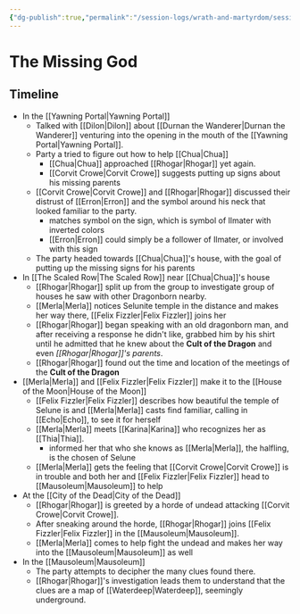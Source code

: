 ```yaml
---
{"dg-publish":true,"permalink":"/session-logs/wrath-and-martyrdom/session-3-2025-02-15/"}
---
```



# The Missing God

## Timeline
- In the [[Yawning Portal\|Yawning Portal]]
	- Talked with [[Dilon\|Dilon]] about [[Durnan the Wanderer\|Durnan the Wanderer]] venturing into the opening in the mouth of the [[Yawning Portal\|Yawning Portal]]. 
	- Party a tried to figure out how to help [[Chua\|Chua]]
		- [[Chua\|Chua]] approached [[Rhogar\|Rhogar]] yet again.
		- [[Corvit Crowe\|Corvit Crowe]] suggests putting up signs about his missing parents
	- [[Corvit Crowe\|Corvit Crowe]] and [[Rhogar\|Rhogar]] discussed their distrust of [[Erron\|Erron]] and the symbol around his neck that looked familiar to the party.
		- matches symbol on the sign, which is symbol of Ilmater with inverted colors
		- [[Erron\|Erron]] could simply be a follower of Ilmater, or involved with this sign
	- The party headed towards [[Chua\|Chua]]'s house, with the goal of putting up the missing signs for his parents
- In [[The Scaled Row\|The Scaled Row]] near [[Chua\|Chua]]'s house
	- [[Rhogar\|Rhogar]] split up from the group to investigate group of houses he saw with other Dragonborn nearby.
	- [[Merla\|Merla]] notices Selunite temple in the distance and makes her way there, [[Felix Fizzler\|Felix Fizzler]] joins her
	- [[Rhogar\|Rhogar]] began speaking with an old dragonborn man, and after receiving a response he didn't like, grabbed him by his shirt until he admitted that he knew about the **Cult of the Dragon** and even *[[Rhogar\|Rhogar]]'s parents*.
	- [[Rhogar\|Rhogar]] found out the time and location of the meetings of the **Cult of the Dragon**
- [[Merla\|Merla]] and [[Felix Fizzler\|Felix Fizzler]] make it to the [[House of the Moon\|House of the Moon]]
	- [[Felix Fizzler\|Felix Fizzler]] describes how beautiful the temple of Selune is and [[Merla\|Merla]] casts find familiar, calling in [[Echo\|Echo]], to see it for herself
	- [[Merla\|Merla]] meets [[Karina\|Karina]] who recognizes her as [[Thia\|Thia]]. 
		- informed her that who she knows as [[Merla\|Merla]], the halfling, is the chosen of Selune
	- [[Merla\|Merla]] gets the feeling that [[Corvit Crowe\|Corvit Crowe]] is in trouble and both her and [[Felix Fizzler\|Felix Fizzler]] head to [[Mausoleum\|Mausoleum]] to help
- At the [[City of the Dead\|City of the Dead]] 
	- [[Rhogar\|Rhogar]] is greeted by a horde of undead attacking [[Corvit Crowe\|Corvit Crowe]].
	- After sneaking around the horde, [[Rhogar\|Rhogar]] joins [[Felix Fizzler\|Felix Fizzler]] in the [[Mausoleum\|Mausoleum]]. 
	- [[Merla\|Merla]] comes to help fight the undead and makes her way into the [[Mausoleum\|Mausoleum]] as well
- In the [[Mausoleum\|Mausoleum]]
	- The party attempts to decipher the many clues found there.
	- [[Rhogar\|Rhogar]]'s investigation leads them to understand that the clues are a map of [[Waterdeep\|Waterdeep]], seemingly underground.